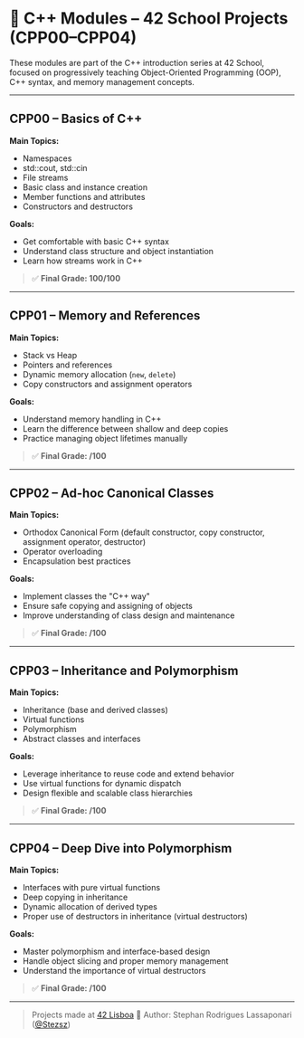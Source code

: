 # 🧠 C++ Modules – 42 School Projects (CPP00–CPP04)

These modules are part of the C++ introduction series at 42 School, focused on progressively teaching Object-Oriented Programming (OOP), C++ syntax, and memory management concepts.

---

## CPP00 – Basics of C++

**Main Topics:**
- Namespaces
- std::cout, std::cin
- File streams
- Basic class and instance creation
- Member functions and attributes
- Constructors and destructors

**Goals:**
- Get comfortable with basic C++ syntax
- Understand class structure and object instantiation
- Learn how streams work in C++

> ✅ **Final Grade: 100/100**

---

## CPP01 – Memory and References

**Main Topics:**
- Stack vs Heap
- Pointers and references
- Dynamic memory allocation (`new`, `delete`)
- Copy constructors and assignment operators

**Goals:**
- Understand memory handling in C++
- Learn the difference between shallow and deep copies
- Practice managing object lifetimes manually

> ✅ **Final Grade: /100**

---

## CPP02 – Ad-hoc Canonical Classes

**Main Topics:**
- Orthodox Canonical Form (default constructor, copy constructor, assignment operator, destructor)
- Operator overloading
- Encapsulation best practices

**Goals:**
- Implement classes the "C++ way"
- Ensure safe copying and assigning of objects
- Improve understanding of class design and maintenance

> ✅ **Final Grade: /100**

---

## CPP03 – Inheritance and Polymorphism

**Main Topics:**
- Inheritance (base and derived classes)
- Virtual functions
- Polymorphism
- Abstract classes and interfaces

**Goals:**
- Leverage inheritance to reuse code and extend behavior
- Use virtual functions for dynamic dispatch
- Design flexible and scalable class hierarchies

> ✅ **Final Grade: /100**

---

## CPP04 – Deep Dive into Polymorphism

**Main Topics:**
- Interfaces with pure virtual functions
- Deep copying in inheritance
- Dynamic allocation of derived types
- Proper use of destructors in inheritance (virtual destructors)

**Goals:**
- Master polymorphism and interface-based design
- Handle object slicing and proper memory management
- Understand the importance of virtual destructors

> ✅ **Final Grade: /100**
---

> Projects made at [42 Lisboa](https://www.42lisboa.com/pt/)
> 👤 Author: Stephan Rodrigues Lassaponari ([@Stezsz](https://github.com/Stezsz))
